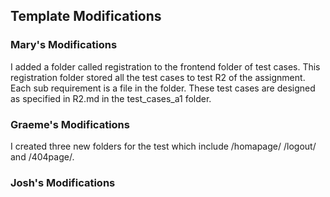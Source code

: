 ## Template Modifications

### Mary's Modifications

I added a folder called registration to the frontend folder of test cases. This registration folder stored all the test cases to test R2 of the assignment. Each sub requirement is a file in the folder. These test cases are designed as specified in R2.md in the test_cases_a1 folder. 

### Graeme's Modifications

I created three new folders for the test which include /homapage/
/logout/ and /404page/. 
### Josh's Modifications